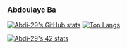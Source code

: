 ### Abdoulaye Ba
[![Abdi-29's GitHub stats](https://github-readme-stats.vercel.app/api?username=Abdi-29&show_icons=true&theme=radical)](https://github.com/anuraghazra/github-readme-stats)
[![Top Langs](https://github-readme-stats.vercel.app/api/top-langs/?username=Abdi-29&show_icons=true&theme=radical&layout=compact)](https://github.com/anuraghazra/github-readme-stats)

[![Abdi-29's 42 stats](https://badge42.vercel.app/api/v2/cl1kxvlgu002109lfx5bumh9s/stats?cursusId=21&coalitionId=60)](https://github.com/JaeSeoKim/badge42)

<!-- <a href="https://github.com/anuraghazra/github-readme-stats">
  <img align="center" src="https://github-readme-stats.vercel.app/api/pin/?username=Abdi-29&repo=github-readme-stats" />
</a>
<a href="https://github.com/anuraghazra/convoychat">
  <img align="center" src="https://github-readme-stats.vercel.app/api/pin/?username=Abdi-29&repo=convoychat" />
</a> -->
